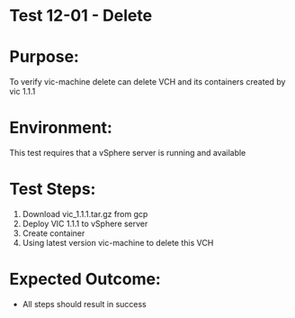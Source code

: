 Test 12-01 - Delete
=======

# Purpose:
To verify vic-machine delete can delete VCH and its containers created by vic 1.1.1

# Environment:
This test requires that a vSphere server is running and available

# Test Steps:
1. Download vic_1.1.1.tar.gz from gcp
2. Deploy VIC 1.1.1 to vSphere server
3. Create container
3. Using latest version vic-machine to delete this VCH

# Expected Outcome:
* All steps should result in success
